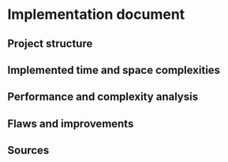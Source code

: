 # Implementation document

## Project structure

## Implemented time and space complexities

## Performance and complexity analysis

## Flaws and improvements

## Sources